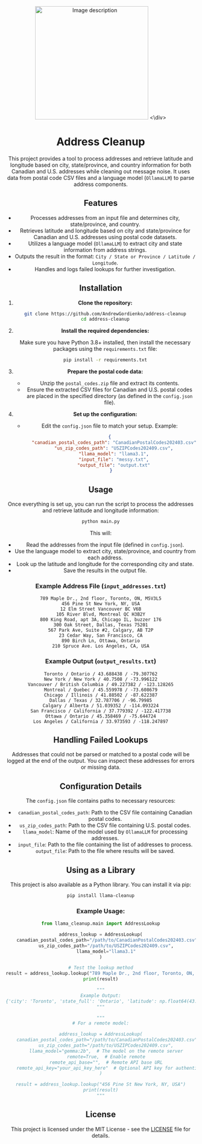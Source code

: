 <div align="center">
   <img src="https://github.com/user-attachments/assets/33fda36c-8414-4e3a-a040-ac1658ba8928" alt="Image description" width="300"/>
<\div>
   
# Address Cleanup

This project provides a tool to process addresses and retrieve latitude and longitude based on city, state/province, and country information for both Canadian and U.S. addresses while cleaning out message noise. It uses data from postal code CSV files and a language model (`OllamaLLM`) to parse address components.

## Features

- Processes addresses from an input file and determines city, state/province, and country.
- Retrieves latitude and longitude based on city and state/province for Canadian and U.S. addresses using postal code datasets.
- Utilizes a language model (`OllamaLLM`) to extract city and state information from address strings.
- Outputs the result in the format: `City / State or Province / Latitude / Longitude`.
- Handles and logs failed lookups for further investigation.

## Installation

1. **Clone the repository:**

   ```bash
   git clone https://github.com/AndrewGordienko/address-cleanup
   cd address-cleanup
   ```

2. **Install the required dependencies:**

   Make sure you have Python 3.8+ installed, then install the necessary packages using the `requirements.txt` file:

   ```bash
   pip install -r requirements.txt
   ```

3. **Prepare the postal code data:**

   - Unzip the `postal_codes.zip` file and extract its contents.
   - Ensure the extracted CSV files for Canadian and U.S. postal codes are placed in the specified directory (as defined in the `config.json` file).

4. **Set up the configuration:**

   - Edit the `config.json` file to match your setup. Example:
   
     ```json
     {
        "canadian_postal_codes_path": "CanadianPostalCodes202403.csv",
        "us_zip_codes_path": "USZIPCodes202409.csv",
        "llama_model": "llama3.1",
        "input_file": "messy.txt",
        "output_file": "output.txt"
      }
     ```

## Usage

Once everything is set up, you can run the script to process the addresses and retrieve latitude and longitude information:

```bash
python main.py
```

This will:

- Read the addresses from the input file (defined in `config.json`).
- Use the language model to extract city, state/province, and country from each address.
- Look up the latitude and longitude for the corresponding city and state.
- Save the results in the output file.

### Example Address File (`input_addresses.txt`)

```
789 Maple Dr., 2nd floor, Toronto, ON, M5V3L5
456 Pine St New York, NY, USA
12 Elm Street Vancouver BC V6B
105 River Blvd, Montreal QC H3B2Y
800 King Road, apt 3A, Chicago IL, buzzer 176
300 Oak Street, Dallas, Texas 75201
567 Park Ave, Suite #2, Calgary, AB T2P
23 Cedar Way, San Francisco, CA
890 Birch Ln, Ottawa, Ontario
210 Spruce Ave. Los Angeles, CA, USA
```

### Example Output (`output_results.txt`)

```
Toronto / Ontario / 43.688438 / -79.307762
New York / New York / 40.7508 / -73.996122
Vancouver / British Columbia / 49.227382 / -123.128265
Montreal / Quebec / 45.559978 / -73.608679
Chicago / Illinois / 41.88502 / -87.622387
Dallas / Texas / 32.787706 / -96.79985
Calgary / Alberta / 51.039352 / -114.093224
San Francisco / California / 37.779392 / -122.417738
Ottawa / Ontario / 45.358469 / -75.644724
Los Angeles / California / 33.973593 / -118.247897
```

## Handling Failed Lookups

Addresses that could not be parsed or matched to a postal code will be logged at the end of the output. You can inspect these addresses for errors or missing data.

## Configuration Details

The `config.json` file contains paths to necessary resources:

- `canadian_postal_codes_path`: Path to the CSV file containing Canadian postal codes.
- `us_zip_codes_path`: Path to the CSV file containing U.S. postal codes.
- `llama_model`: Name of the model used by `OllamaLLM` for processing addresses.
- `input_file`: Path to the file containing the list of addresses to process.
- `output_file`: Path to the file where results will be saved.

## Using as a Library

This project is also available as a Python library. You can install it via pip:

```bash
pip install llama-cleanup
```

### Example Usage:

```python
from llama_cleanup.main import AddressLookup

address_lookup = AddressLookup(
    canadian_postal_codes_path="/path/to/CanadianPostalCodes202403.csv",
    us_zip_codes_path="/path/to/USZIPCodes202409.csv",
    llama_model="llama3.1"
)

# Test the lookup method
result = address_lookup.lookup("789 Maple Dr., 2nd floor, Toronto, ON, M5V3L5")
print(result)

"""
Example Output:
{'city': 'Toronto', 'state_full': 'Ontario', 'latitude': np.float64(43.688438), 'longitude': np.float64(-79.307762), 'country': 'Canada'}
"""

"""
# For a remote model:

address_lookup = AddressLookup(
    canadian_postal_codes_path="/path/to/CanadianPostalCodes202403.csv",
    us_zip_codes_path="/path/to/USZIPCodes202409.csv",
    llama_model="gemma:2b",  # The model on the remote server
    remote=True,  # Enable remote
    remote_api_base="",  # Remote API base URL
    remote_api_key="your_api_key_here"  # Optional API key for authentication
)

result = address_lookup.lookup("456 Pine St New York, NY, USA")
print(result)
"""
```

## License

This project is licensed under the MIT License - see the [LICENSE](LICENSE) file for details.

